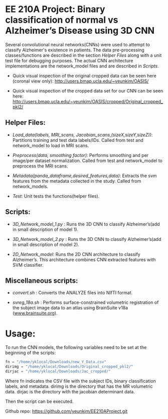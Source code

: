 # EE 210A Project: Binary classification of normal vs Alzheimer’s Disease using 3D CNN #

Several convolutional neural networks(CNNs) were used to attempt to classify Alzheimer's existence in patients. 
The data pre-processing classes/functions are described in the section *Helper Files* along with a unit test file for debugging purposes. 
The actual CNN architecture implementations are the network_model files and are described in *Scripts*.

* Quick visual inspection of the original cropped data can be seen here (coronal view only):
http://users.bmap.ucla.edu/~yeunkim/OASIS/

* Quick visual inspection of the cropped data set for our CNN can be seen here:
http://users.bmap.ucla.edu/~yeunkim/OASIS/cropped/Original_cropped_pkl2/


## Helper Files: ##
* *Load_data(labels, MRI_scans, Jacobian_scans,(sizeX,sizeY,sizeZ))*: Partitions training and test data labels/IDs. Called from test and network_model to load in MRI scans. 

* *Preprocess(data, smoothing factor)*: Performs smoothing and per image/per dataset normalization. Called from test and network_model to preprocess the MRI scans. 

* *Metadata(panda_dataframe,desired_features,data)*: Extracts the svm features from the metadata collected in the study. Called from network_models.

* *Test*: Unit tests the functions(helper files).


## Scripts: ##

* *3D_Network_model_1.py* : Runs the 3D CNN to classify Alzheimer’s(add in small description of model 1).

* *3D_Network_model_2.py* : Runs the 3D CNN to classify Alzheimer’s(add in small description of model 2).

* *2D_Network_model*: Runs the 2D CNN architecture to classify Alzheimer’s. This architecture combines CNN extracted features with SVM classifier. 

## Miscellaneous scripts: ##
* *convert.sh* : Converts the ANALYZE files into NIfTI format.

* *svreg_18a.sh* : Performs surface-constrained volumetric registration of the subject image data to an atlas using BrainSuite v18a (www.brainsuite.org).

# Usage: #
To run the CNN models, the following variables need to be set at the beginning of the scripts:

```python
fn = "/home/yklocal/Downloads/new_Y_Data.csv"
dirimg = "/home/yklocal/Downloads/Original_cropped_pkl2/"
dirjac = "/home/yklocal/Downloads/Jac_cropped/"
```

Where fn indicates the CSV file with the subject IDs, binary classification labels, and metadata. 
dirimg is the directory that has the MR volumetric data.
dirjac is the directory with the jacobian determinant data.

Then the script can be executed.

Github repo: https://github.com/yeunkim/EE210AProject.git
